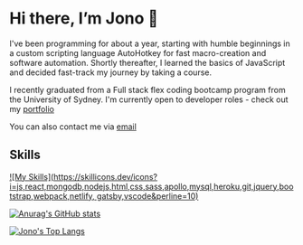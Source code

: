 # Hi there, I’m Jono 👋

I've been programming for about a year, starting with humble beginnings in a custom scripting language AutoHotkey for fast macro-creation and software automation. Shortly thereafter, I learned the basics of JavaScript and decided fast-track my journey by taking a course.

I recently graduated from a Full stack flex coding bootcamp program from the University of Sydney. I'm currently open to developer roles - check out my [portfolio](https://jcarait.dev/)

You can also contact me via [email](jonocdev@gmail.com)

## Skills

[![My Skills](https://skillicons.dev/icons?i=js,react,mongodb,nodejs,html,css,sass,apollo,mysql,heroku,git,jquery,bootstrap,webpack,netlify, gatsby,vscode&perline=10)](https://skillicons.dev)

[![Anurag's GitHub stats](https://github-readme-stats.vercel.app/api?username=jcarait&theme=dark&show_icons=true)](https://github.com/jcarait/github-readme-stats)

[![Jono's Top Langs](https://github-readme-stats.vercel.app/api/top-langs/?username=jcarait&theme=dark&show_icons=true)](https://github.com/anuraghazra/github-readme-stats)
